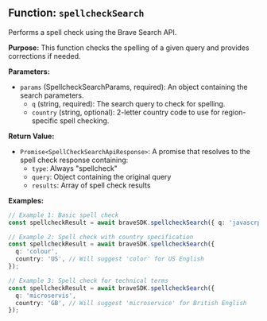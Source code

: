 ## Function: `spellcheckSearch`

Performs a spell check using the Brave Search API.

**Purpose:**
This function checks the spelling of a given query and provides corrections if needed.

**Parameters:**

- `params` (SpellcheckSearchParams, required): An object containing the search parameters.
  - `q` (string, required): The search query to check for spelling.
  - `country` (string, optional): 2-letter country code to use for region-specific spell checking.

**Return Value:**

- `Promise<SpellCheckSearchApiResponse>`: A promise that resolves to the spell check response containing:
  - `type`: Always "spellcheck"
  - `query`: Object containing the original query
  - `results`: Array of spell check results

**Examples:**

```typescript
// Example 1: Basic spell check
const spellcheckResult = await braveSDK.spellcheckSearch({ q: 'javascrpt' });

// Example 2: Spell check with country specification
const spellcheckResult = await braveSDK.spellcheckSearch({
  q: 'colour',
  country: 'US', // Will suggest 'color' for US English
});

// Example 3: Spell check for technical terms
const spellcheckResult = await braveSDK.spellcheckSearch({
  q: 'microservis',
  country: 'GB', // Will suggest 'microservice' for British English
});
```
